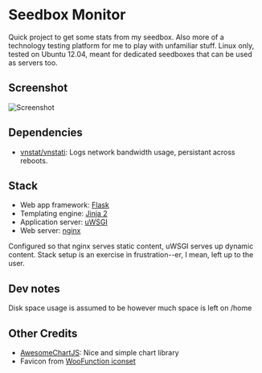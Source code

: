 # Seedbox Monitor

Quick project to get some stats from my seedbox. Also more of a technology testing platform for me to play with unfamiliar stuff. Linux only, tested on Ubuntu 12.04, meant for dedicated seedboxes that can be used as servers too.

## Screenshot
![Screenshot](https://raw.github.com/ionparticle/seedbox/master/screenshot.png "Screenshot")

## Dependencies

* [vnstat/vnstati](http://humdi.net/vnstat/): Logs network bandwidth usage, persistant across reboots.

## Stack

* Web app framework: [Flask](http://flask.pocoo.org/)
* Templating engine: [Jinja 2](http://jinja.pocoo.org/)
* Application server: [uWSGI](http://projects.unbit.it/uwsgi/)
* Web server: [nginx](http://nginx.org/)

Configured so that nginx serves static content, uWSGI serves up dynamic content. Stack setup is an exercise in frustration--er, I mean, left up to the user.

## Dev notes

Disk space usage is assumed to be however much space is left on /home

## Other Credits

* [AwesomeChartJS](http://cyberpython.github.com/AwesomeChartJS/): Nice and simple chart library
* Favicon from [WooFunction iconset](http://www.woothemes.com/2009/09/woofunction-178-amazing-web-design-icons/)
